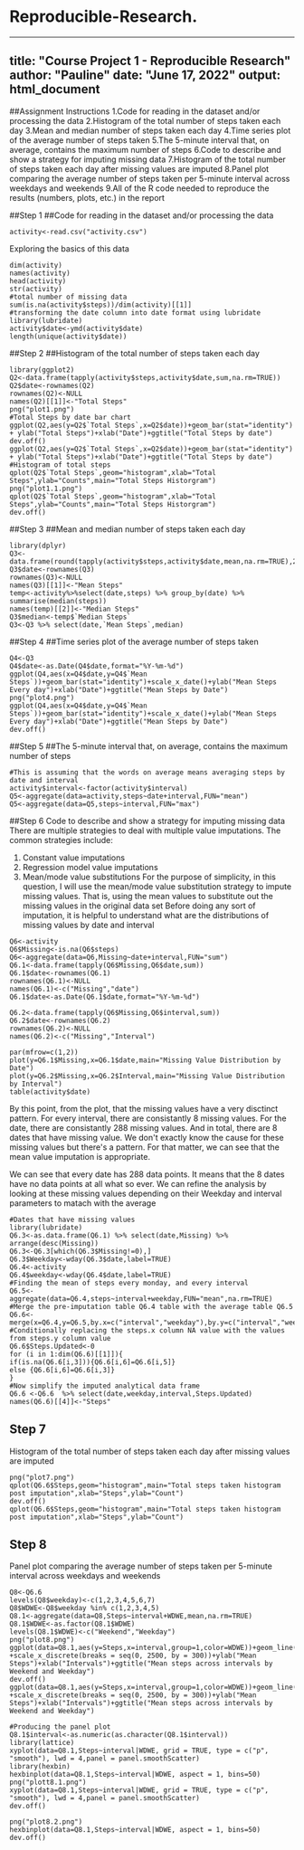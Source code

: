# Reproducible-Research.
---
title: "Course Project 1 - Reproducible Research"
author: "Pauline"
date: "June 17, 2022"
output: html_document
---

##Assignment Instructions
1.Code for reading in the dataset and/or processing the data
2.Histogram of the total number of steps taken each day
3.Mean and median number of steps taken each day
4.Time series plot of the average number of steps taken
5.The 5-minute interval that, on average, contains the maximum number of steps
6.Code to describe and show a strategy for imputing missing data
7.Histogram of the total number of steps taken each day after missing values are imputed
8.Panel plot comparing the average number of steps taken per 5-minute interval across weekdays and weekends
9.All of the R code needed to reproduce the results (numbers, plots, etc.) in the report


##Step 1
##Code for reading in the dataset and/or processing the data
```{r, echo = TRUE}
activity<-read.csv("activity.csv")
```

Exploring the basics of this data
```{r}
dim(activity)
names(activity)
head(activity)
str(activity)
#total number of missing data
sum(is.na(activity$steps))/dim(activity)[[1]]
#transforming the date column into date format using lubridate
library(lubridate)
activity$date<-ymd(activity$date)
length(unique(activity$date))
```


##Step 2
##Histogram of the total number of steps taken each day
```{r, echo = TRUE}
library(ggplot2)
Q2<-data.frame(tapply(activity$steps,activity$date,sum,na.rm=TRUE))
Q2$date<-rownames(Q2)
rownames(Q2)<-NULL
names(Q2)[[1]]<-"Total Steps"
png("plot1.png")
#Total Steps by date bar chart
ggplot(Q2,aes(y=Q2$`Total Steps`,x=Q2$date))+geom_bar(stat="identity") + ylab("Total Steps")+xlab("Date")+ggtitle("Total Steps by date")
dev.off()
ggplot(Q2,aes(y=Q2$`Total Steps`,x=Q2$date))+geom_bar(stat="identity") + ylab("Total Steps")+xlab("Date")+ggtitle("Total Steps by date")
#Histogram of total steps
qplot(Q2$`Total Steps`,geom="histogram",xlab="Total Steps",ylab="Counts",main="Total Steps Historgram")
png("plot1.1.png")
qplot(Q2$`Total Steps`,geom="histogram",xlab="Total Steps",ylab="Counts",main="Total Steps Historgram")
dev.off()
```


##Step 3
##Mean and median number of steps taken each day

```{r, echo = TRUE}
library(dplyr)
Q3<-data.frame(round(tapply(activity$steps,activity$date,mean,na.rm=TRUE),2))
Q3$date<-rownames(Q3)
rownames(Q3)<-NULL
names(Q3)[[1]]<-"Mean Steps"
temp<-activity%>%select(date,steps) %>% group_by(date) %>% summarise(median(steps))
names(temp)[[2]]<-"Median Steps"
Q3$median<-temp$`Median Steps`
Q3<-Q3 %>% select(date,`Mean Steps`,median)
```

##Step 4
##Time series plot of the average number of steps taken
```{r, echo = TRUE}
Q4<-Q3
Q4$date<-as.Date(Q4$date,format="%Y-%m-%d")
ggplot(Q4,aes(x=Q4$date,y=Q4$`Mean Steps`))+geom_bar(stat="identity")+scale_x_date()+ylab("Mean Steps Every day")+xlab("Date")+ggtitle("Mean Steps by Date")
png("plot4.png")
ggplot(Q4,aes(x=Q4$date,y=Q4$`Mean Steps`))+geom_bar(stat="identity")+scale_x_date()+ylab("Mean Steps Every day")+xlab("Date")+ggtitle("Mean Steps by Date")
dev.off()
```


##Step 5
##The 5-minute interval that, on average, contains the maximum number of steps

```{r, echo = TRUE}
#This is assuming that the words on average means averaging steps by date and interval
activity$interval<-factor(activity$interval)
Q5<-aggregate(data=activity,steps~date+interval,FUN="mean")
Q5<-aggregate(data=Q5,steps~interval,FUN="max")
```


##Step 6
Code to describe and show a strategy for imputing missing data
There are multiple strategies to deal with multiple value imputations.
The common strategies include:
1. Constant value imputations
2. Regression model value imputations
3. Mean/mode value substitutions
For the purpose of simplicity, in this question, I will use the mean/mode value substitution strategy to impute missing values. That is, using the mean values to substitute out the missing values in the original data set
Before doing any sort of imputation, it is helpful to understand what are the distributions of missing values by date and interval
```{r, echo = TRUE}
Q6<-activity
Q6$Missing<-is.na(Q6$steps)
Q6<-aggregate(data=Q6,Missing~date+interval,FUN="sum")
Q6.1<-data.frame(tapply(Q6$Missing,Q6$date,sum))
Q6.1$date<-rownames(Q6.1)
rownames(Q6.1)<-NULL
names(Q6.1)<-c("Missing","date")
Q6.1$date<-as.Date(Q6.1$date,format="%Y-%m-%d")

Q6.2<-data.frame(tapply(Q6$Missing,Q6$interval,sum))
Q6.2$date<-rownames(Q6.2)
rownames(Q6.2)<-NULL
names(Q6.2)<-c("Missing","Interval")

par(mfrow=c(1,2))
plot(y=Q6.1$Missing,x=Q6.1$date,main="Missing Value Distribution by Date")
plot(y=Q6.2$Missing,x=Q6.2$Interval,main="Missing Value Distribution by Interval")
table(activity$date)
```

By this point, from the plot, that the missing values have a very disctinct pattern. For every interval, there are consistantly 8 missing values. For the date, there are consistantly 288 missing values. And in total, there are 8 dates that have missing value. We don't exactly know the cause for these missing values but there's a pattern. For that matter, we can see that the mean value imputation is appropriate.

We can see that every date has 288 data points. It means that the 8 dates have no data points at all what so ever. We can refine the analysis by looking at these missing values depending on their Weekday and interval parameters to matach with the average 

```{r, echo = TRUE}
#Dates that have missing values 
library(lubridate)
Q6.3<-as.data.frame(Q6.1) %>% select(date,Missing) %>% arrange(desc(Missing))
Q6.3<-Q6.3[which(Q6.3$Missing!=0),]
Q6.3$Weekday<-wday(Q6.3$date,label=TRUE)
Q6.4<-activity
Q6.4$weekday<-wday(Q6.4$date,label=TRUE)
#Finding the mean of steps every monday, and every interval
Q6.5<-aggregate(data=Q6.4,steps~interval+weekday,FUN="mean",na.rm=TRUE)
#Merge the pre-imputation table Q6.4 table with the average table Q6.5
Q6.6<-merge(x=Q6.4,y=Q6.5,by.x=c("interval","weekday"),by.y=c("interval","weekday"),all.x=TRUE)
#Conditionally replacing the steps.x column NA value with the values from steps.y column value 
Q6.6$Steps.Updated<-0
for (i in 1:dim(Q6.6)[[1]]){
if(is.na(Q6.6[i,3])){Q6.6[i,6]=Q6.6[i,5]}
else {Q6.6[i,6]=Q6.6[i,3]}
}
#Now simplify the imputed analytical data frame
Q6.6 <-Q6.6  %>% select(date,weekday,interval,Steps.Updated)
names(Q6.6)[[4]]<-"Steps"

```


## Step 7
Histogram of the total number of steps taken each day after missing values are imputed

```{r, echo = TRUE}
png("plot7.png")
qplot(Q6.6$Steps,geom="histogram",main="Total steps taken histogram post imputation",xlab="Steps",ylab="Count")
dev.off()
qplot(Q6.6$Steps,geom="histogram",main="Total steps taken histogram post imputation",xlab="Steps",ylab="Count")

```




## Step 8
Panel plot comparing the average number of steps taken per 5-minute interval across weekdays and weekends

```{r, echo = TRUE}
Q8<-Q6.6
levels(Q8$weekday)<-c(1,2,3,4,5,6,7)
Q8$WDWE<-Q8$weekday %in% c(1,2,3,4,5)
Q8.1<-aggregate(data=Q8,Steps~interval+WDWE,mean,na.rm=TRUE)
Q8.1$WDWE<-as.factor(Q8.1$WDWE)
levels(Q8.1$WDWE)<-c("Weekend","Weekday")
png("plot8.png")
ggplot(data=Q8.1,aes(y=Steps,x=interval,group=1,color=WDWE))+geom_line() +scale_x_discrete(breaks = seq(0, 2500, by = 300))+ylab("Mean Steps")+xlab("Intervals")+ggtitle("Mean steps across intervals by Weekend and Weekday")
dev.off()
ggplot(data=Q8.1,aes(y=Steps,x=interval,group=1,color=WDWE))+geom_line() +scale_x_discrete(breaks = seq(0, 2500, by = 300))+ylab("Mean Steps")+xlab("Intervals")+ggtitle("Mean steps across intervals by Weekend and Weekday")

#Producing the panel plot
Q8.1$interval<-as.numeric(as.character(Q8.1$interval))
library(lattice)
xyplot(data=Q8.1,Steps~interval|WDWE, grid = TRUE, type = c("p", "smooth"), lwd = 4,panel = panel.smoothScatter)
library(hexbin)
hexbinplot(data=Q8.1,Steps~interval|WDWE, aspect = 1, bins=50)
png("plott8.1.png")
xyplot(data=Q8.1,Steps~interval|WDWE, grid = TRUE, type = c("p", "smooth"), lwd = 4,panel = panel.smoothScatter)
dev.off()

png("plot8.2.png")
hexbinplot(data=Q8.1,Steps~interval|WDWE, aspect = 1, bins=50)
dev.off()
```

